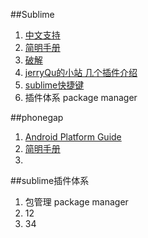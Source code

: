 ##Sublime
1. [中文支持](http://www.fuzhaopeng.com/2012/sublime-text-2-with-gb2312-gbk-support/)
2. [简明手册](http://lucifr.com/139225/sublime-text-2-tricks-and-tips/)
3. [破解](http://www.hphq.net/Marketing/Designs/7.html)
4. [jerryQu的小站 几个插件介绍](http://www.imququ.com/post/i_love_sublime-text-2.html)
5. [sublime快捷键](http://www.cnblogs.com/rollenholt/archive/2012/07/30/2616089.html)
6. 插件体系 package manager

##phonegap
1. [Android Platform Guide](http://docs.phonegap.com/en/2.9.0/guide_getting-started_android_index.md.html#Android%20Platform%20Guide)
2. [简明手册](http://lucifr.com/139225/sublime-text-2-tricks-and-tips/)
3. 


##sublime插件体系
1. 包管理 package manager
2. 12
3. 34


